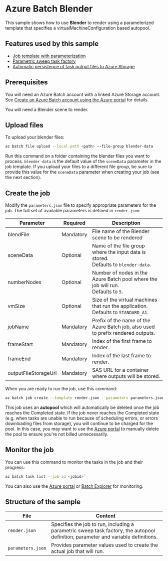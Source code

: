 # Azure Batch Blender

This sample shows how to use **Blender** to render using a parameterized template that specifies a virtualMachineConfiguration based autopool.

## Features used by this sample

* [Job template with parameterization](../../doc/templates.md)
* [Parametric sweep task factory](../../doc/taskFactories.md#parametric-sweep)
* [Automatic persistence of task output files to Azure Storage](../../doc/outputFiles.md)

## Prerequisites

You will need an Azure Batch account with a linked Azure Storage account. See [Create an Azure Batch account using the Azure portal](https://docs.microsoft.com/azure/batch/batch-account-create-portal) for details.

You will need a Blender scene to render.

## Upload files

To upload your blender files:

```bash
az batch file upload --local-path <path> --file-group blender-data
```

Run this command on a folder containing the blender files you want to process. `blender-data` is the default value of the `sceneData` parameter in the job template. If you upload your files to a different file group, be sure to provide this value for the `sceneData` parameter when creating your job (see the next section).

## Create the job

Modify the `parameters.json` file to specify appropriate parameters for the job. The full set of available parameters is defined in `render.json`:

| Parameter            | Required  | Description                                                                                 |
| -------------------- | --------- | ------------------------------------------------------------------------------------------- |
| blendFile            | Mandatory | File name of the Blender scene to be rendered                                               |
| sceneData            | Optional  | Name of the file group where the input data is stored. <br/> Defaults to `blender-data`.    |
| numberNodes          | Optional  | Number of nodes in the Azure Batch pool where the job will run. <br/> Defaults to `5`.      |
| vmSize               | Optional  | Size of the virtual machines that run the application. <br/> Defaults to `STANDARD_A1`.     |
| jobName              | Mandatory | Prefix of the name of the Azure Batch job, also used to prefix rendered outputs.            |
| frameStart           | Mandatory | Index of the first frame to render.                                                         |
| frameEnd             | Mandatory | Index of the last frame to render.                                                          |
| outputFileStorageUrl | Mandatory | SAS URL for a container where outputs will be stored.                                       |

When you are ready to run the job, use this command:

```bash
az batch job create --template render.json --parameters parameters.json
```

This job uses an **autopool** which will automatically be deleted once the job reaches the Completed state. If the job never reaches the Completed state (e.g. when tasks are unable to run because of scheduling errors, or errors downloading files from storage), you will continue to be charged for the pool. In this case, you may want to use the [Azure portal](https://portal.azure.com) to manually delete the pool to ensure you're not billed unnecessarily.

## Monitor the job

You can use this command to monitor the tasks in the job and their progress:
``` bash
az batch task list --job-id <jobid>`
```
You can also use the [Azure portal](https://portal.azure.com) or [Batch Explorer](https://github.com/Azure/azure-batch-samples/tree/master/CSharp/BatchExplorer) for monitoring.

## Structure of the sample

| File              | Content                                                                                                                           |
| ----------------- | --------------------------------------------------------------------------------------------------------------------------------- |
| `render.json`     | Specifies the job to run, including a parametric sweep task factory, the autopool definition, parameter and variable definitions. |
| `parameters.json` | Provides parameter values used to create the actual job that will run.                                                            |

